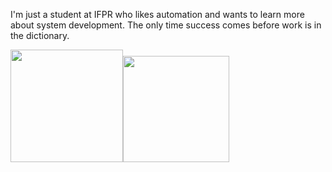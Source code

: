 I'm just a student at IFPR who likes automation and wants to learn more about system development.
The only time success comes before work is in the dictionary.
<div>
<a href="https://github.com/WalmonnEduardo">
<img loading="lazy" height="180em" src="https://github-readme-stats.vercel.app/api/top-langs/?username=127001WalmonnEduardo&layout=compact&langs_count=7&theme=dracula"/><img loading="lazy" height="170em" src="https://github-readme-stats.vercel.app/api?username=127001WalmonnEduardo&show_icons=true&theme=dracula&include_all_commits=true&count_private=true"/>
</div>
